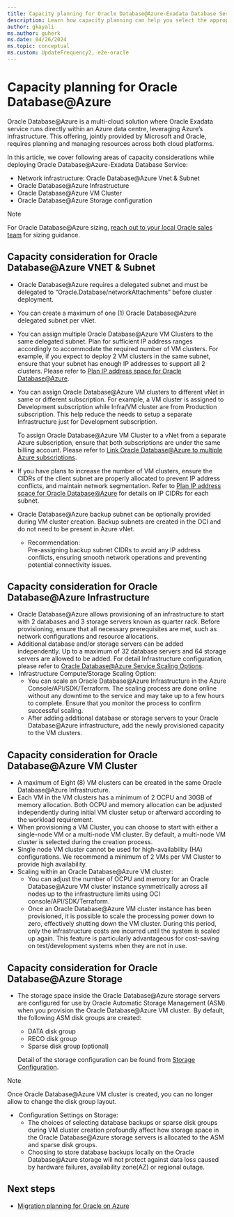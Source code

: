 ```yaml
---
title: Capacity planning for Oracle Database@Azure-Exadata Database Service
description: Learn how capacity planning can help you select the appropriate infrastructure for Oracle workloads on Azure Oracle Database@Azure.
author: gkayali
ms.author: guherk
ms.date: 04/26/2024
ms.topic: conceptual
ms.custom: UpdateFrequency2, e2e-oracle
---
```


# Capacity planning for Oracle Database@Azure 
Oracle Database@Azure is a multi-cloud solution where Oracle Exadata service runs directly within an Azure data centre, leveraging Azure’s infrastructure. This offering, jointly provided by Microsoft and Oracle, requires planning and managing resources across both cloud platforms. 

In this article, we cover following areas of capacity considerations while deploying Oracle Database@Azure-Exadata Database Service:  
* Network infrastructure: Oracle Database@Azure Vnet & Subnet 
* Oracle Database@Azure Infrastructure  
* Oracle Database@Azure VM Cluster  
* Oracle Database@Azure Storage configuration  

> [!NOTE]
> For Oracle Database@Azure sizing, [reach out to your local Oracle sales team](https://www.oracle.com/cloud/azure/oracle-database-at-azure/) for sizing guidance.


## Capacity consideration for Oracle Database@Azure VNET & Subnet
- Oracle Database@Azure requires a delegated subnet and must be delegated to “Oracle.Database/networkAttachments” before​ cluster deployment. 
- You can create a maximum of one (1) Oracle Database@Azure delegated subnet per vNet.   
- You can assign multiple Oracle Database@Azure VM Clusters to the same delegated subnet. Plan for sufficient IP address ranges accordingly to accommodate the required number of VM clusters. For example, if you expect to deploy 2 VM clusters in the same subnet, ensure that your subnet has enough IP addresses to support all 2 clusters. Please refer to [Plan IP address space for Oracle Database@Azure](https://learn.microsoft.com/azure/oracle/oracle-db/oracle-database-plan-ip). 
- You can assign Oracle Database@Azure VM clusters to different vNet in same or different subscription. For example, a VM cluster is assigned to Development subscription while Infra/VM cluster are from Production subscription.  This help reduce the needs to setup a separate Infrastructure just for Development subscription.

    To assign Oracle Database@Azure VM Cluster to a vNet from a separate Azure subscription, ensure that both subscriptions are under the same billing account. Please refer to [Link Oracle Database@Azure to multiple Azure subscriptions](https://learn.microsoft.com/azure/oracle/oracle-db/link-oracle-database-multiple-subscription). 
- If you have plans to increase the number of VM clusters, ensure the CIDRs of the client subnet are properly allocated to prevent IP address conflicts, and maintain network segmentation. Refer to [Plan IP address space for Oracle Database@Azure](https://learn.microsoft.com/azure/oracle/oracle-db/oracle-database-plan-ip) for details on IP CIDRs for each subnet.  
- Oracle Database@Azure backup subnet can be optionally provided during VM cluster creation. Backup subnets are created in the OCI and do not need to be present in Azure vNet.  
    - Recommendation:  
    Pre-assigning backup subnet CIDRs to avoid any IP address conflicts, ensuring smooth network operations and preventing potential connectivity issues. 


## Capacity consideration for Oracle Database@Azure Infrastructure

- Oracle Database@Azure allows provisioning of an infrastructure to start with 2 databases and 3 storage servers known as quarter rack. Before provisioning, ensure that all necessary prerequisites are met, such as network configurations and resource allocations.  
- Additional database and/or storage servers can be added independently. Up to a maximum of 32 database servers and 64 storage servers are allowed to be added. For detail Infrastructure configuration, please refer to [Oracle Database@Azure Service Scaling Options](https://docs.oracle.com/en-us/iaas/exadatacloud/doc/exa-service-desc.html#ECSCM-GUID-EC1A62C6-DDA1-4F39-B28C-E5091A205DD3). 
-  Infrastructure Compute/Storage Scaling Option:  
    - You can scale an Oracle Database@Azure Infrastructure in the Azure Console/API/SDK/Terraform. The scaling process are done online without any downtime to the service and may take up to a few hours to complete. Ensure that you monitor the process to confirm successful scaling. 
    - After adding additional database or storage servers to your Oracle Database@Azure infrastructure, add the newly provisioned capacity to the VM clusters.  


## Capacity consideration for Oracle Database@Azure VM Cluster
- A maximum of Eight (8) VM clusters can be created in the same Oracle Database@Azure Infrastructure.    
- Each VM in the VM clusters has a minimum of 2 OCPU and 30GB of memory allocation.  Both OCPU and memory allocation can be adjusted independently during initial VM cluster setup or afterward according to the workload requirement. 
- When provisioning a VM Cluster, you can choose to start with either a single-node VM or a multi-node VM cluster. By default, a multi-node VM cluster is selected during the creation process.
- Single node VM cluster cannot be used for high-availability (HA) configurations. We recommend a minimum of 2 VMs per VM Cluster to provide high availability. 
- Scaling within an Oracle Database@Azure VM cluster:  
    - You can adjust the number of OCPU and memory for an Oracle Database@Azure VM cluster instance symmetrically across all nodes up to the infrastructure limits using OCI console/API/SDK/Terraform. 
    - Once an Oracle Database@Azure VM cluster instance has been provisioned, it is possible to scale the processing power down to zero, effectively shutting down the VM cluster. During this period, only the infrastructure costs are incurred until the system is scaled up again. This feature is particularly advantageous for cost-saving on test/development systems when they are not in use. 


## Capacity consideration for Oracle Database@Azure Storage
- The storage space inside the Oracle Database@Azure storage servers are configured for use by Oracle Automatic Storage Management (ASM) when you provision the Oracle Database@Azure VM cluster.   By default, the following ASM disk groups are created:  
    - DATA disk group 
    - RECO disk group
    - Sparse disk group (optional) 

    Detail of the storage configuration can be found from [Storage Configuration](https://docs.oracle.com/en-us/iaas/exadatacloud/doc/ecs-storage-config.html). 

> [!NOTE]
> Once Oracle Database@Azure VM cluster is created, you can no longer allow to change the disk group layout. 

-  Configuration Settings on Storage: 
    - The choices of selecting database backups or sparse disk groups during VM cluster creation profoundly affect how storage space in the Oracle Database@Azure storage servers is allocated to the ASM and sparse disk groups.
    - Choosing to store database backups locally on the Oracle Database@Azure storage will not protect against data loss caused by hardware failures, availability zone(AZ) or regional outage.


## Next steps

- [Migration planning for Oracle on Azure](./oracle-migration-planning.md)
